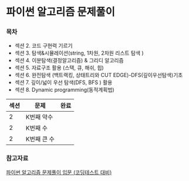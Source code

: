 # 파이썬 알고리즘 문제풀이

### 목차
- 섹션 2. 코드 구현력 기르기
- 섹션 3. 탐색&시뮬레이션(string, 1차원, 2차원 리스트 탐색 )
- 섹션 4. 이분탐색(결정알고리즘) & 그리디 알고리즘
- 섹션 5. 자료구조 활용 (스택, 큐, 해쉬, 힙)
- 섹션 6. 완전탐색 (백트랙킹, 상태트리와 CUT EDGE)-DFS(깊이우선탐색)기초
- 섹션 7. 깊이/넓이 우선 탐색(DFS, BFS ) 활용
- 섹션 8. Dynamic programming(동적계획법)

| 섹션 | 문제 | 완료 |
| --- | --- | --- |
| 2 | K번째 약수 |  |
| 2 | K번째 수 |  |
| 2 | K번째 큰 수 | 


### 참고자료
[파이썬 알고리즘 문제풀이 입문 (코딩테스트 대비)](https://inf.run/wqLt)
